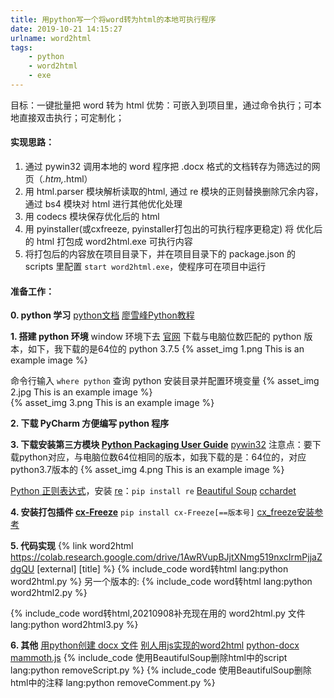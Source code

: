 ```yaml
---
title: 用python写一个将word转为html的本地可执行程序
date: 2019-10-21 14:15:27
urlname: word2html
tags:
    - python
    - word2html
    - exe
---
```

目标：一键批量把 word 转为 html
优势：可嵌入到项目里，通过命令执行；可本地直接双击执行；可定制化；
 <!-- more -->
#### 实现思路：
1. 通过 pywin32 调用本地的 word 程序把 .docx 格式的文档转存为筛选过的网页（*.htm,*.html）
2. 用 html.parser 模块解析读取的html, 通过 re 模块的正则替换删除冗余内容，通过 bs4 模块对 html 进行其他优化处理
3. 用 codecs 模块保存优化后的 html
4. 用 pyinstaller(或cxfreeze, pyinstaller打包出的可执行程序更稳定) 将 优化后的 html 打包成 word2html.exe 可执行内容
5. 将打包后的内容放在项目目录下，并在项目目录下的 package.json 的 scripts 里配置 `start word2html.exe`，使程序可在项目中运行

#### 准备工作：
**0. python 学习**
[python文档](https://docs.python.org/zh-cn/3/)
[廖雪峰Python教程](https://www.liaoxuefeng.com/wiki/1016959663602400)

**1. 搭建 python 环境**
window 环境下去 [官网](https://www.python.org/downloads/windows/) 下载与电脑位数匹配的 python 版本，如下，我下载的是64位的 python 3.7.5
{% asset_img 1.png This is an example image %}

命令行输入 `where python` 查询 python 安装目录并配置环境变量
{% asset_img 2.jpg This is an example image %}  
{% asset_img 3.png This is an example image %}

**2. 下载 PyCharm 方便编写 python 程序**

**3. 下载安装第三方模块 [Python Packaging User Guide](https://packaging.python.org/tutorials/)**
[pywin32](https://sourceforge.net/projects/pywin32/files/pywin32/Build%20221/)
注意点：要下载python对应，与电脑位数64位相同的版本，如我下载的是：64位的，对应python3.7版本的
{% asset_img 4.png This is an example image %}

[Python 正则表达式](https://www.runoob.com/python/python-reg-expressions.html)，安装 [re](https://docs.python.org/zh-cn/3/library/re.html#re.compile)：`pip install re` 
[Beautiful Soup](https://beautifulsoup.readthedocs.io/zh_CN/v4.4.0/#id12)
[cchardet](https://pypi.org/project/cchardet/)

**4. 安装打包插件 [cx-Freeze](https://pypi.org/project/cx-Freeze/5.0.1/)**
`pip install cx-Freeze[==版本号]`
[cx_freeze安装参考](https://blog.csdn.net/kun_dl/article/details/81223732)

**5. 代码实现**
{% link word2html https://colab.research.google.com/drive/1AwRVupBJjtXNmg519nxcIrmPjjaZdgQU [external] [title] %}
{% include_code word转html lang:python word2html.py %}
另一个版本的:
{% include_code word转html lang:python word2html2.py %}

{% include_code word转html,20210908补充现在用的 word2html.py 文件 lang:python word2html3.py %}

**6. 其他**
[用python创建 docx 文件](https://www.cnblogs.com/deepwaterplan/articles/6664796.html)
[别人用js实现的word2html](https://github.com/wibetter/word2html)
[python-docx](https://python-docx.readthedocs.io/en/latest/index.html)
[mammoth.js](https://www.cnblogs.com/fhkankan/p/11136238.html)
{% include_code 使用BeautifulSoup删除html中的script lang:python removeScript.py %}
{% include_code 使用BeautifulSoup删除html中的注释 lang:python removeComment.py %}